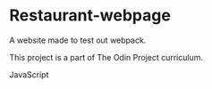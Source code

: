 # Restaurant-webpage
A website made to test out webpack.

This project is a part of The Odin Project curriculum.

JavaScript

